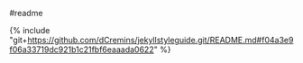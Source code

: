 #readme

{% include "git+https://github.com/dCremins/jekyllstyleguide.git/README.md#f04a3e9f06a33719dc921b1c21fbf6eaaada0622" %}
